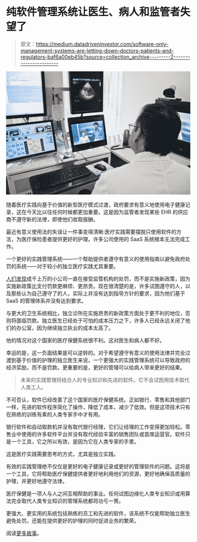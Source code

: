 # 纯软件管理系统让医生、病人和监管者失望了

> 原文：<https://medium.datadriveninvestor.com/software-only-management-systems-are-letting-down-doctors-patients-and-regulators-baf6a00eb45b?source=collection_archive---------2----------------------->

![](img/fd04c7e05dc5709bc8da6cae6d3af409.png)

随着医疗实践向基于价值的新型医疗模式过渡，政府要求有意义地使用电子健康记录，这在今天比以往任何时候都更加重要。这是因为监管者发现某些 EHR 的供应商不遵守新的法律，即使他们收取报酬。

最近有意义使用法的失误让一件事变得清晰:医疗实践需要摆脱只使用软件的方法，为医疗保险患者提供更好的护理。许多公司使用的 SaaS 系统根本无法完成工作。

一个更好的实践管理系统——一个帮助提供者遵守有意义的使用指南以避免政府处罚的系统——对于较小的独立医疗实践尤其重要。

[人们发现](http://www.ehealthsln.com/blog/with-better-management-system-smaller-practices-can-transition-to-value-based-care)成千上万的小公司一直在接受监管机构的处罚，而不是实施新政策，因为实施新政策比支付罚款更麻烦、更昂贵。现在很清楚的是，许多试图遵守的人，以及那些认为自己遵守了的人，实际上并没有达到指导方针的要求，因为他们基于 SaaS 的管理体系并没有达到要求。

与更大的卫生系统相比，独立诊所在实施昂贵的新政策方面处于更不利的地位，否则将面临罚款。独立医生已经处于可怕的成本压力之下，许多人已经永远关闭了他们的办公室，因为继续独立执业的成本太高了。

他的情况对这个国家的医疗保健系统很不利。这对医生和病人都不好。

幸运的是，这一负面结果是可以逆转的。对于希望遵守有意义的使用法律并完全过渡到基于价值的护理的独立医生来说，一个更强大的实践管理系统可以导致政府的经济奖励，而不是罚款。更重要的是，更好的管理可以给病人带来更好的结果。

> 未来的实践管理将结合人的专业知识和先进的软件。它不会试图用技术取代人类工人。

不可否认，软件已经改善了这个国家的医疗保健系统。正如银行、零售和其他部门一样，先进的软件程序简化了操作，降低了成本，减少了低效。但是这项技术只有在熟练的训练有素的人类专家手中才有用。

银行软件和自动取款机并没有取代银行经理，它们让经理的工作变得更加轻松。零售业中使用的许多软件平台并没有取代经验丰富的销售团队或首席运营官。软件只是一个工具，它之所以有效，是因为它在人类专家的手里。

这是医疗实践需要思考的方式，尤其是独立实践。

有效的实践管理绝不仅仅是更好的电子健康记录或更好的管理软件的问题。这将是一个工具，它将帮助医疗保健提供者更好地利用他们的资源，更好地确保高质量的护理，并更好地遵守法律。

医疗保健是一项人与人之间互相帮助的事业。任何试图边缘化人类专业知识或用算法完全取代人类专业知识的管理系统都将功亏一篑。

更强大、更实用的系统包括熟练的员工和先进的软件，该系统不仅能帮助独立医生避免处罚，还能在提供更好的护理的同时促进业务的繁荣。

阅读[更多故事](http://www.ehealthsln.com/blog/with-better-management-system-smaller-practices-can-transition-to-value-based-care)。